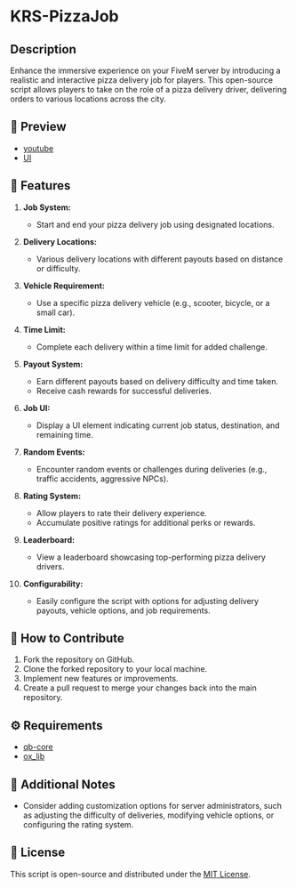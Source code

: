 # KRS-PizzaJob

## Description

Enhance the immersive experience on your FiveM server by introducing a realistic and interactive pizza delivery job for players. This open-source script allows players to take on the role of a pizza delivery driver, delivering orders to various locations across the city.
## 🎥 Preview
- [youtube](Soon)
- [UI](https://media.discordapp.net/attachments/1195317892103802930/1195991283261509713/image.png?ex=65b600ae&is=65a38bae&hm=34d6f822200a57a0f8f6fc5050c297869445945bbdba25ad26c52201f717c4c8&=&format=webp&quality=lossless&width=814&height=462)

## 🍕 Features

1. **Job System:**
   - Start and end your pizza delivery job using designated locations.

2. **Delivery Locations:**
   - Various delivery locations with different payouts based on distance or difficulty.

3. **Vehicle Requirement:**
   - Use a specific pizza delivery vehicle (e.g., scooter, bicycle, or a small car).

4. **Time Limit:**
   - Complete each delivery within a time limit for added challenge.

5. **Payout System:**
   - Earn different payouts based on delivery difficulty and time taken.
   - Receive cash rewards for successful deliveries.

6. **Job UI:**
   - Display a UI element indicating current job status, destination, and remaining time.

7. **Random Events:**
   - Encounter random events or challenges during deliveries (e.g., traffic accidents, aggressive NPCs).

8. **Rating System:**
   - Allow players to rate their delivery experience.
   - Accumulate positive ratings for additional perks or rewards.

9. **Leaderboard:**
   - View a leaderboard showcasing top-performing pizza delivery drivers.

10. **Configurability:**
    - Easily configure the script with options for adjusting delivery payouts, vehicle options, and job requirements.

## 🚀 How to Contribute

1. Fork the repository on GitHub.
2. Clone the forked repository to your local machine.
3. Implement new features or improvements.
4. Create a pull request to merge your changes back into the main repository.

## ⚙️ Requirements

- [qb-core](https://github.com/qbcore-framework/qb-core)
- [ox_lib](https://github.com/overextended/ox_lib)

## 📝 Additional Notes

- Consider adding customization options for server administrators, such as adjusting the difficulty of deliveries, modifying vehicle options, or configuring the rating system.

## 📄 License

This script is open-source and distributed under the [MIT License](LICENSE).
